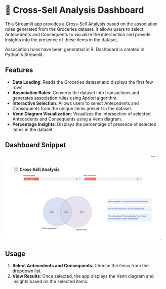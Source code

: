 # 🛒 Cross-Sell Analysis Dashboard

This Streamlit app provides a Cross-Sell Analysis based on the association rules generated from the Groceries dataset. It allows users to select Antecedents and Consequents to visualize the intersection and provide insights into the presence of these items in the dataset.

Association rules have been generated in R. Dashboard is created in Python's Streamlit.

## Features

- **Data Loading**: Reads the Groceries dataset and displays the first few rows.
- **Association Rules**: Converts the dataset into transactions and generates association rules using Apriori algorithm.
- **Interactive Selection**: Allows users to select Antecedents and Consequents from the unique items present in the dataset.
- **Venn Diagram Visualization**: Visualizes the intersection of selected Antecedents and Consequents using a Venn diagram.
- **Percentage Insights**: Displays the percentage of presence of selected items in the dataset.

## Dashboard Snippet
![Dashboard Snippet](Screenshot.png)

## Usage

1. **Select Antecedents and Consequents**: Choose the items from the dropdown list.
2. **View Results**: Once selected, the app displays the Venn diagram and insights based on the selected items.
